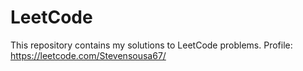 # LeetCode
This repository contains my solutions to LeetCode problems.
Profile: https://leetcode.com/Stevensousa67/
